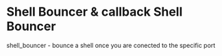 # Shell Bouncer  & callback Shell Bouncer
shell_bouncer - bounce a shell once you are conected to the specific port

